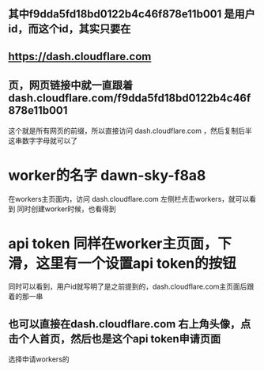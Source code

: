 ## 其中f9dda5fd18bd0122b4c46f878e11b001 是用户id，而这个id，其实只要在
## https://dash.cloudflare.com
## 页，网页链接中就一直跟着 dash.cloudflare.com/f9dda5fd18bd0122b4c46f878e11b001 
这个就是所有网页的前缀，所以直接访问 dash.cloudflare.com ，然后复制后半这串数字字母就可以了

# worker的名字 dawn-sky-f8a8
在workers主页面内，访问 dash.cloudflare.com 左侧栏点击workers，就可以看到
同时创建worker时候，也看得到

# api token 同样在worker主页面，下滑，这里有一个设置api token的按钮
同时可以看到，用户id就写明了是之前提到的，dash.cloudflare.com主页面后跟着的那一串
## 也可以直接在dash.cloudflare.com  右上角头像，点击个人首页，然后也是这个api token申请页面
选择申请workers的
